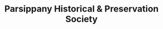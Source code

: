---
layout: repo
title: "Parsippany Historical & Preservation Society"
id: 12573
permalink: repos/12573/
---